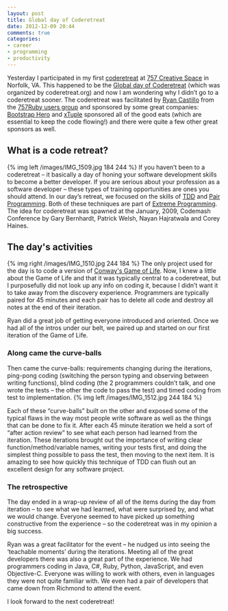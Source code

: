 ```yaml
---
layout: post
title: Global day of Coderetreat
date: 2012-12-09 20:44
comments: true
categories:
- career
- programming
- productivity
---
```

Yesterday I participated in my first
[coderetreat](http://coderetreat.org) at [757 Creative Space](http://www.757creativespace.com) in Norfolk, VA.
 This happened to be the [Global day of Coderetreat](http://globalday.coderetreat.org/) (which was organized by coderetreat.org) and now I am wondering why I didn’t go to a coderetreat sooner.
The coderetreat was facilitated by [Ryan
Castillo](http://myfakeif.blogspot.com/) from the [757Ruby users group](http://757rb.org) and sponsored by some great companies: [Bootstrap
Hero](http://www.bootstraphero.com) and [xTuple](http://www.xtuple.com/) sponsored all of the good eats (which are essential to keep the code flowing!) and there were quite a few other great sponsors as well.

## What is a code retreat?

{% img left /images/IMG_1509.jpg 184 244 %}
If you haven’t been to a coderetreat – it basically a day of honing your software development skills to become a better developer. 
If you are serious about your profession as a software developer – these
types of training opportunities are ones you should attend. In our day’s
retreat, we focused on the skills of 
[TDD](http://en.wikipedia.org/wiki/Test-driven_development) and
[Pair Programming](http://www.extremeprogramming.org/rules/pair.html).
Both of these techniques are part of [Extreme Programming](http://www.extremeprogramming.org/index.html). 
The idea for coderetreat was spawned at the January, 2009, Codemash
Conference by Gary Bernhardt, Patrick Welsh, Nayan Hajratwala and Corey
Haines.

## The day's activities

{% img right /images/IMG_1510.jpg 244 184 %}
The only project used for the day is to code a version of [Conway's Game
of Life](http://en.wikipedia.org/wiki/Conway%27s_game_of_life). 
Now, I knew a little about the Game of Life and that it was typically central to a coderetreat, but I purposefully did not look up any info on coding it, because I didn’t want it to take away from the discovery experience. 
Programmers are typically paired for 45 minutes and each pair has to delete all code and destroy all notes at the end of their iteration.

Ryan did a great job of getting everyone introduced and oriented. Once we had all of the intros under our belt, we paired up and started on our first iteration of the Game of Life.

### Along came the curve-balls

Then came the curve-balls: requirements changing during the iterations, ping-pong coding (switching the person typing and observing between writing functions), blind coding (the 2 programmers couldn’t talk, and one wrote the tests – the other the code to pass the test) and timed coding from test to implementation.
{% img left /images/IMG_1512.jpg 244 184 %}

Each of these “curve-balls” built on the other and exposed some of the typical flaws in the way most people write software as well as the things that can be done to fix it. 
After each 45 minute iteration we held a sort of “after action review” to see what each person had learned from the iteration. 
These iterations brought out the importance of writing clear function/method/variable names, writing your tests first, and doing the simplest thing possible to pass the test, then moving to the next item. 
It is amazing to see how quickly this technique of TDD can flush out an excellent design for any software project.

### The retrospective

The day ended in a wrap-up review of all of the items during the day from iteration – to see what we had learned, what were surprised by, and what we would change. 
Everyone seemed to have picked up something constructive from the experience – so the coderetreat was in my opinion a big success.

Ryan was a great facilitator for the event – he nudged us into seeing the ‘teachable moments’ during the iterations. 
Meeting all of the great developers there was also a great part of the experience. 
We had programmers coding in Java, C#, Ruby, Python, JavaScript, and even Objective-C. Everyone was willing to work with others, even in languages they were not quite familiar with.
 We even had a pair of developers that came down from Richmond to attend the event.

I look forward to the next coderetreat!
